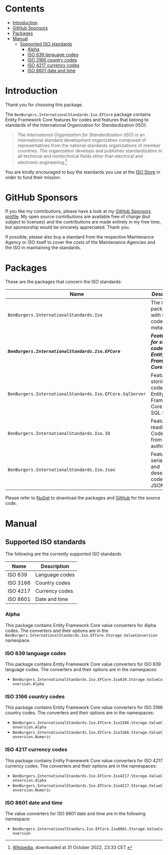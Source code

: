 ﻿# Contents

- [Introduction](#Introduction)
- [GitHub Sponsors](#GitHub-Sponsors)
- [Packages](#Packages)
- [Manual](#Manual)
    - [Supported ISO standards](#Supported-ISO-standards)
        - [Alpha](#Alpha)
        - [ISO 639 language codes](#ISO-639-language-codes)
        - [ISO 3166 country codes](#ISO-3166-country-codes)
        - [ISO 4217 currency codes](#ISO-4217-currency-codes)
        - [ISO 8601 date and time](#ISO-8601-date-and-time)

# Introduction

Thank you for choosing this package.

The `BenBurgers.InternationalStandards.Iso.EFCore` package contains Entity Framework Core features for codes and features that belong to standards of the International Organization for Standardization (ISO).

> The *International Organization for Standardization* (*ISO*) is an international standard development organization composed of representatives from the national standards organizations of member countries.
> The organization develops and publishes standardization in all technical and nontechnical fields other than electrical and electronic engineering.[^1]

[^1]: [Wikipedia](https://en.wikipedia.org/wiki/International_Organization_for_Standardization), downloaded at 31 October 2022, 23:33 CET.

You are kindly encouraged to buy the standards you use at the [ISO Store](https://www.iso.org/store.html) in order to fund their mission.

# GitHub Sponsors

If you like my contributions, please have a look at my [GitHub Sponsors profile](https://github.com/sponsors/benburgers).
My open source contributions are available free of charge (but subject to licenses) and the contributions are made entirely in my free time, but sponsorship would be sincerely appreciated. Thank you.

If possible, please also buy a standard from the respective Maintenance Agency or ISO itself to cover the costs of the Maintenance Agencies and the ISO in maintaining the standards.

# Packages

These are the packages that concern the ISO standards:

| Name                                                     | Description                                                            |
| ---------------------------------------------------------|------------------------------------------------------------------------|
| `BenBurgers.InternationalStandards.Iso`                  | The main package with the codes and metadata.                          |
| _**`BenBurgers.InternationalStandards.Iso.EFCore`**_     | _**Features for storing codes using Entity Framework Core.**_          |
| `BenBurgers.InternationalStandards.Iso.EFCore.SqlServer` | Features for storing codes using Entity Framework Core and SQL Server. |
| `BenBurgers.InternationalStandards.Iso.IO`               | Features for reading Code Tables from authorities.                     |
| `BenBurgers.InternationalStandards.Iso.Json`             | Features for serializing and deserializing codes in JSON.              |

Please refer to [NuGet](https://www.nuget.org/profiles/benburgers) to download the packages and [GitHub](https://github.com/users/benburgers/projects/1) for the source code.

# Manual

## Supported ISO standards

The following are the currently supported ISO standards.

| Name                         | Description         |
| ---------------------------- | ------------------- |
| ISO 639                      | Language codes      |
| ISO 3166                     | Country codes       |
| ISO 4217                     | Currency codes      |
| ISO 8601                     | Date and time       |

### Alpha

This package contains Entity Framework Core value converters for Alpha codes.
The converters and their options are in the `BenBurgers.InternationalStandards.Iso.EFCore.Storage.ValueConversion` namespace.

### ISO 639 language codes

This package contains Entity Framework Core value converters for ISO 639 language codes.
The converters and their options are in the namespaces:

- `BenBurgers.InternationalStandards.Iso.EFCore.Iso639.Storage.ValueConversion.Alpha`

### ISO 3166 country codes

This package contains Entity Framework Core value converters for ISO 3166 country codes.
The converters and their options are in the namespaces:

- `BenBurgers.InternationalStandards.Iso.EFCore.Iso3166.Storage.ValueConversion.Alpha`
- `BenBurgers.InternationalStandards.Iso.EFCore.Iso3166.Storage.ValueConversion.Numeric`

### ISO 4217 currency codes

This package contains Entity Framework Core value converters for ISO 4217 currency codes.
The converters and their options are in the namespaces:

- `BenBurgers.InternationalStandards.Iso.EFCore.Iso4217.Storage.ValueConversion.Alpha`
- `BenBurgers.InternationalStandards.Iso.EFCore.Iso4217.Storage.ValueConversion.Numeric`

### ISO 8601 date and time

The value converters for ISO 8601 date and time are in the following namespace:

- `BenBurgers.InternationalStandars.Iso.EFCore.Iso8601.Storage.ValueConversion`